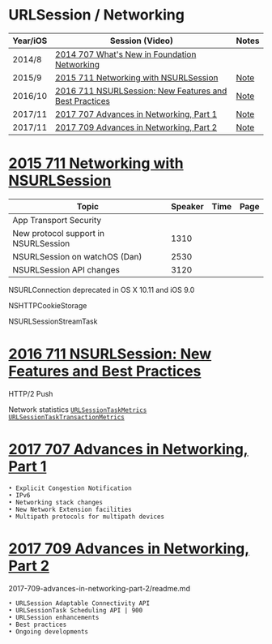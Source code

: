 # URLSession / Networking

Year/iOS|Session (Video)| Notes
--|--|--
2014/8|[2014 707 What's New in Foundation Networking](https://developer.apple.com/videos/play/wwdc2014/707/)
2015/9|[2015 711 Networking with NSURLSession](https://developer.apple.com/videos/play/wwdc2015/711/)|[Note](2015-711-networking-with-nsurlsession)
2016/10|[2016 711 NSURLSession: New Features and Best Practices](https://developer.apple.com/videos/play/wwdc2016/711/)|[Note](2016-711-nsurlsession-new-features-and-best-practices)
2017/11|[2017 707 Advances in Networking, Part 1](https://developer.apple.com/videos/play/wwdc2017/707/)|[Note]()
2017/11|[2017 709 Advances in Networking, Part 2](https://developer.apple.com/videos/play/wwdc2017/709/)|[Note](2017-709-advances-in-networking-part-2)





# [2015 711 Networking with NSURLSession](https://developer.apple.com/videos/play/wwdc2015/711/)

Topic|Speaker|Time|Page
---|---|---|---
App Transport Security|
New protocol support in NSURLSession | 1310
NSURLSession on watchOS (Dan) | 2530
NSURLSession API changes | 3120

NSURLConnection deprecated in OS X 10.11 and iOS 9.0

NSHTTPCookieStorage

NSURLSessionStreamTask

# [2016 711 NSURLSession: New Features and Best Practices](https://developer.apple.com/videos/play/wwdc2016/711/)


HTTP/2 Push 

Network statistics [`URLSessionTaskMetrics`](https://developer.apple.com/documentation/foundation/urlsessiontaskmetrics)  [`URLSessionTaskTransactionMetrics`](https://developer.apple.com/documentation/foundation/urlsessiontasktransactionmetrics)


# [2017 707 Advances in Networking, Part 1](https://developer.apple.com/videos/play/wwdc2017/707/)


```
• Explicit Congestion Notification
• IPv6
• Networking stack changes
• New Network Extension facilities
• Multipath protocols for multipath devices
```


# [2017 709 Advances in Networking, Part 2](https://developer.apple.com/videos/play/wwdc2017/709/)

2017-709-advances-in-networking-part-2/readme.md

```
• URLSession Adaptable Connectivity API
• URLSessionTask Scheduling API | 900
• URLSession enhancements
• Best practices
• Ongoing developments
```
